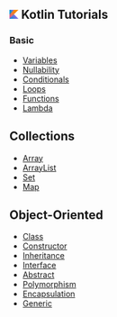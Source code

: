 ## <img src="https://github.com/omercankoc/KotlinTutorials/blob/master/kotlin.png" alt="Kotlin" width="16" height="16"> Kotlin Tutorials
### Basic
<ul>
  <li><a href="https://github.com/omercankoc/KotlinTutorials/blob/master/KotlinTutorials/Variables.kt">Variables</a></li>
  <li><a href="https://github.com/omercankoc/KotlinTutorials/blob/master/KotlinTutorials/Nullability.kt">Nullability</a></li>
  <li><a href="https://github.com/omercankoc/KotlinTutorials/blob/master/KotlinTutorials/Conditionals.kt">Conditionals</a></li>
  <li><a href="https://github.com/omercankoc/KotlinTutorials/blob/master/KotlinTutorials/Loops.kt">Loops</a></li>
  <li><a href="https://github.com/omercankoc/KotlinTutorials/blob/master/KotlinTutorials/Functions.kt">Functions</a></li>
  <li><a href="https://github.com/omercankoc/KotlinTutorials/blob/master/KotlinTutorials/Lambda.kt">Lambda</a></li>
</ul>

## Collections
<ul>
  <li><a href="https://github.com/omercankoc/KotlinTutorials/blob/master/KotlinTutorials/Array.kt">Array</a></li>
  <li><a href="https://github.com/omercankoc/KotlinTutorials/blob/master/KotlinTutorials/ArrayList.kt">ArrayList</a></li>
  <li><a href="https://github.com/omercankoc/KotlinTutorials/blob/master/KotlinTutorials/Set.kt">Set</a></li>
  <li><a href="https://github.com/omercankoc/KotlinTutorials/blob/master/KotlinTutorials/Map.kt">Map</a></li>
</ul>

## Object-Oriented
<ul>
  <li><a href="https://github.com/omercankoc/KotlinTutorials/blob/master/KotlinTutorials/Class.kt">Class</a></li>
  <li><a href="https://github.com/omercankoc/KotlinTutorials/blob/master/KotlinTutorials/Constructor.kt">Constructor</a></li>
  <li><a href="https://github.com/omercankoc/KotlinTutorials/blob/master/KotlinTutorials/Inheritance.kt">Inheritance</a></li>
  <li><a href="https://github.com/omercankoc/KotlinTutorials/blob/master/KotlinTutorials/Interface.kt">Interface</a></li>
  <li><a href="https://github.com/omercankoc/KotlinTutorials/blob/master/KotlinTutorials/Abstract.kt">Abstract</a></li>
  <li><a href="https://github.com/omercankoc/KotlinTutorials/blob/master/KotlinTutorials/Polymorphism.kt">Polymorphism</a></li>
  <li><a href="https://github.com/omercankoc/KotlinTutorials/blob/master/KotlinTutorials/Encapsulation.kt">Encapsulation</a></li>
  <li><a href="https://github.com/omercankoc/KotlinTutorials/blob/master/KotlinTutorials/Generic.kt">Generic</a></li>
</ul>


